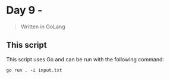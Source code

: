 # Day 9 - 

> Written in GoLang

## This script

This script uses Go and can be run with the following command:

```shell
go run . -i input.txt
```
